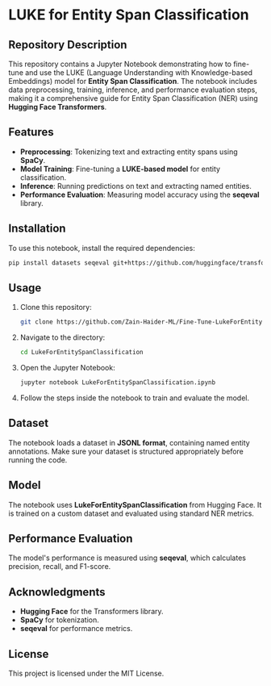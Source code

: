 # LUKE for Entity Span Classification

## Repository Description
This repository contains a Jupyter Notebook demonstrating how to fine-tune and use the LUKE (Language Understanding with Knowledge-based Embeddings) model for **Entity Span Classification**. The notebook includes data preprocessing, training, inference, and performance evaluation steps, making it a comprehensive guide for Entity Span Classification (NER) using **Hugging Face Transformers**.

## Features
- **Preprocessing**: Tokenizing text and extracting entity spans using **SpaCy**.
- **Model Training**: Fine-tuning a **LUKE-based model** for entity classification.
- **Inference**: Running predictions on text and extracting named entities.
- **Performance Evaluation**: Measuring model accuracy using the **seqeval** library.

## Installation
To use this notebook, install the required dependencies:
```bash
pip install datasets seqeval git+https://github.com/huggingface/transformers.git
```

## Usage
1. Clone this repository:
   ```bash
   git clone https://github.com/Zain-Haider-ML/Fine-Tune-LukeForEntitySpanClassification.git
   ```
2. Navigate to the directory:
   ```bash
   cd LukeForEntitySpanClassification
   ```
3. Open the Jupyter Notebook:
   ```bash
   jupyter notebook LukeForEntitySpanClassification.ipynb
   ```
4. Follow the steps inside the notebook to train and evaluate the model.

## Dataset
The notebook loads a dataset in **JSONL format**, containing named entity annotations. Make sure your dataset is structured appropriately before running the code.

## Model
The notebook uses **LukeForEntitySpanClassification** from Hugging Face. It is trained on a custom dataset and evaluated using standard NER metrics.

## Performance Evaluation
The model's performance is measured using **seqeval**, which calculates precision, recall, and F1-score.

## Acknowledgments
- **Hugging Face** for the Transformers library.
- **SpaCy** for tokenization.
- **seqeval** for performance metrics.

## License
This project is licensed under the MIT License.

